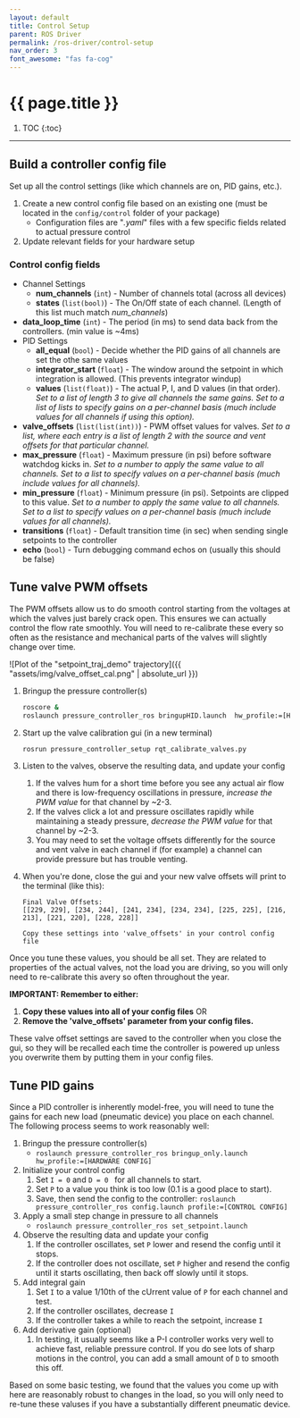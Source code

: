 ```yaml
---
layout: default
title: Control Setup
parent: ROS Driver
permalink: /ros-driver/control-setup
nav_order: 3
font_awesome: "fas fa-cog"
---
```



# <i class="{{ page.font_awesome }}"></i> {{ page.title }}


1. TOC
{:toc}

---


## Build a controller config file
Set up all the control settings (like which channels are on, PID gains, etc.).

1. Create a new control config file based on an existing one (must be located in the `config/control` folder of your package)
    - Configuration files are "*.yaml*" files with a few specific fields related to actual pressure control
2. Update relevant fields for your hardware setup

### Control config fields
- Channel Settings
	- **num_channels** (`int`) - Number of channels total (across all devices)
	- **states** (`list(bool)`) - The On/Off state of each channel. (Length of this list much match _num_channels_)
- **data_loop_time** (`int`) - The period (in ms) to send data back from the controllers. (min value is ~4ms)
- PID Settings
	- **all_equal** (`bool`) - Decide whether the PID gains of all channels are set the othe same values
	- **integrator_start** (`float`) - The window around the setpoint in which integration is allowed. (This prevents integrator windup)
	- **values** (`list(float)`) - The actual P, I, and D values (in that order). _Set to a list of length 3 to give all channels the same gains. Set to a list of lists to specify gains on a per-channel basis (much include values for all channels if using this option)._
- **valve_offsets** (`list(list(int))`) - PWM offset values for valves. _Set to a list, where each entry is a list of length 2 with the source and vent offsets for that particular channel._
- **max_pressure** (`float`) - Maximum pressure (in psi) before software watchdog kicks in. _Set to a number to apply the same value to all channels. Set to a list to specify values on a per-channel basis (much include values for all channels)._
- **min_pressure** (`float`) - Minimum pressure (in psi). Setpoints are clipped to this value. _Set to a number to apply the same value to all channels. Set to a list to specify values on a per-channel basis (much include values for all channels)._
- **transitions** (`float`) - Default transition time (in sec) when sending single setpoints to the controller
- **echo** (`bool`) - Turn debugging command echos on (usually this should be false)


## Tune valve PWM offsets
The PWM offsets allow us to do smooth control starting from the voltages at which the valves just barely crack open. This ensures we can actually control the flow rate smoothly. You will need to re-calibrate these every so often as the resistance and mechanical parts of the valves will slightly change over time.

![Plot of the "setpoint_traj_demo" trajectory]({{ "assets/img/valve_offset_cal.png" | absolute_url }})

1. Bringup the pressure controller(s)
	
	```bash
	roscore &
	roslaunch pressure_controller_ros bringupHID.launch  hw_profile:=[HARDWARE CONFIG]  profile:=[CONTROL_CONFIG]
	```

2. Start up the valve calibration gui (in a new terminal)
	
	```bash
	rosrun pressure_controller_setup rqt_calibrate_valves.py 
	```
3. Listen to the valves, observe the resulting data, and update your config
	1. If the valves hum for a short time before you see any actual air flow and there is low-frequency oscillations in pressure, *increase the PWM value* for that channel by ~2-3.
	2. If the valves click a lot and pressure oscillates rapidly while maintaining a steady pressure, *decrease the PWM value* for that channel by ~2-3.
	4. You may need to set the voltage offsets differently for the source and vent valve in each channel if (for example) a channel can provide pressure but has trouble venting.
4. When you're done, close the gui and your new valve offsets will print to the terminal (like this):

	```
	Final Valve Offsets:
	[[229, 229], [234, 244], [241, 234], [234, 234], [225, 225], [216, 213], [221, 220], [228, 228]]

	Copy these settings into 'valve_offsets' in your control config file
	```

Once you tune these values, you should be all set. They are related to properties of the actual valves, not the load you are driving, so you will only need to re-calibrate this avery so often throughout the year.

**IMPORTANT: Remember to either:**
1. **Copy these values into all of your config files** OR 
2. **Remove the 'valve_offsets' parameter from your config files.**

These valve offset settings are saved to the controller when you close the gui, so they will be recalled each time the controller is powered up unless you overwrite them by putting them in your config files.


## Tune PID gains
Since a PID controller is inherently model-free, you will need to tune the gains for each new load (pneumatic device) you place on each channel. The following process seems to work reasonably well:

1. Bringup the pressure controller(s)
	- `roslaunch pressure_controller_ros bringup_only.launch hw_profile:=[HARDWARE CONFIG]`
2. Initialize your control config
	1. Set `I = 0` and `D = 0 ` for all channels to start.
	2. Set `P` to a value you think is too low (0.1 is a good place to start).
	3. Save, then send the config to the controller: `roslaunch pressure_controller_ros config.launch profile:=[CONTROL CONFIG]`
3. Apply a small step change in pressure to all channels
	- `roslaunch pressure_controller_ros set_setpoint.launch`
4. Observe the resulting data and update your config
	1. If the controller oscillates, set `P` lower and resend the config until it stops.
	2. If the controller does not oscillate, set `P` higher and resend the config until it starts oscillating, then back off slowly until it stops.
5. Add integral gain
	1. Set `I` to a value 1/10th of the cUrrent value of `P` for each channel and test.
	2. If the controller oscillates, decrease `I`
	3. If the controller takes a while to reach the setpoint, increase `I`
6. Add derivative gain (optional)
	1. In testing, it usually seems like a P-I controller works very well to achieve fast, reliable pressure control. If you do see lots of sharp motions in the control, you can add a small amount of `D` to smooth this off.

Based on some basic testing, we found that the values you come up with here are reasonably robust to changes in the load, so you will only need to re-tune these valuses if you have a substantially different pneumatic device.
